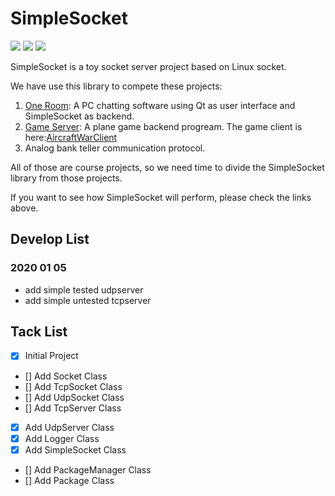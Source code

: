# SimpleSocket

![](https://img.shields.io/badge/status-on%20develop-orange) 
![](https://img.shields.io/badge/language-c++-green.svg)
![](https://img.shields.io/github/last-commit/aptxous/SimpleSocket)

SimpleSocket is a toy socket server project based on Linux socket.

We have use this library to compete these projects:

1. [One Room](https://github.com/kagaya85/OneRoom): A PC chatting software using Qt as user interface and SimpleSocket as backend.
2. [Game Server](https://github.com/TaihouDaisuki/GameSever): A plane game backend progream. The game client is here:[AircraftWarClient](https://github.com/kagaya85/AircraftWarClient)
3. Analog bank teller communication protocol. 

All of those are course projects, so we need time to divide the SimpleSocket library from those projects.

If you want to see how SimpleSocket will perform, please check the links above.

## Develop List
### 2020 01 05
* add simple tested udpserver
* add simple untested tcpserver

## Tack List

- [x] Initial Project
- [] Add Socket Class
- [] Add TcpSocket Class
- [] Add UdpSocket Class
- [] Add TcpServer Class
- [x] Add UdpServer Class
- [x] Add Logger Class
- [x] Add SimpleSocket Class
- [] Add PackageManager Class
- [] Add Package Class
